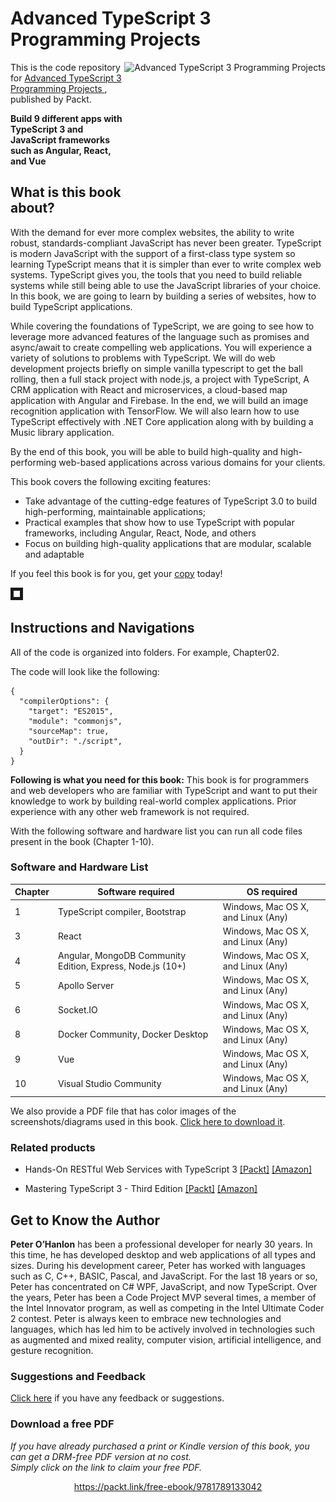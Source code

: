 # Advanced TypeScript 3 Programming Projects 

<a href="https://www.packtpub.com/application-development/advanced-typescript-3-programming-projects?utm_source=github&utm_medium=repository&utm_campaign="><img src="https://www.packtpub.com/media/catalog/product/cache/e4d64343b1bc593f1c5348fe05efa4a6/b/1/b10827_mockupcover.png" alt="Advanced TypeScript 3 Programming Projects " height="256px" align="right"></a>

This is the code repository for [Advanced TypeScript 3 Programming Projects ](https://www.packtpub.com/application-development/advanced-typescript-3-programming-projects?utm_source=github&utm_medium=repository&utm_campaign=), published by Packt.

**Build 9 different apps with TypeScript 3 and JavaScript frameworks such as Angular, React, and Vue**

## What is this book about?
With the demand for ever more complex websites, the ability to write robust, standards-compliant JavaScript has never been greater. TypeScript is modern JavaScript with the support of a first-class type system so learning TypeScript means that it is simpler than ever to write complex web systems. TypeScript gives you, the tools that you need to build reliable systems while still being able to use the JavaScript libraries of your choice. In this book, we are going to learn by building a series of websites, how to build TypeScript applications.

While covering the foundations of TypeScript, we are going to see how to leverage more advanced features of the language such as promises and async/await to create compelling web applications. You will experience a variety of solutions to problems with TypeScript. We will do web development projects briefly on simple vanilla typescript to get the ball rolling, then a full stack project with node.js, a project with TypeScript, A CRM application with React and microservices, a cloud-based map application with Angular and Firebase. In the end, we will build an image recognition application with TensorFlow. We will also learn how to use TypeScript effectively with .NET Core application along with by building a Music library application.

By the end of this book, you will be able to build high-quality and high-performing web-based applications across various domains for your clients.

This book covers the following exciting features:
* Take advantage of the cutting-edge features of TypeScript 3.0 to build high-performing, maintainable applications;
* Practical examples that show how to use TypeScript with popular frameworks, including Angular, React, Node, and others
* Focus on building high-quality applications that are modular, scalable and adaptable


If you feel this book is for you, get your [copy](https://www.amazon.com/dp/1789133041) today!

<a href="https://www.packtpub.com/?utm_source=github&utm_medium=banner&utm_campaign=GitHubBanner"><img src="https://raw.githubusercontent.com/PacktPublishing/GitHub/master/GitHub.png" 
alt="https://www.packtpub.com/" border="5" /></a>

## Instructions and Navigations
All of the code is organized into folders. For example, Chapter02.

The code will look like the following:
```
{
  "compilerOptions": {
    "target": "ES2015", 
    "module": "commonjs", 
    "sourceMap": true, 
    "outDir": "./script", 
  }
}
```

**Following is what you need for this book:**
This book is for programmers and web developers who are familiar with TypeScript and want to put their knowledge to work by building real-world complex applications. Prior experience with any other web framework is not required.

With the following software and hardware list you can run all code files present in the book (Chapter 1-10).
### Software and Hardware List
| Chapter | Software required | OS required |
| -------- | ------------------------------------ | ----------------------------------- |
| 1 | TypeScript compiler, Bootstrap | Windows, Mac OS X, and Linux (Any) |
| 3 | React | Windows, Mac OS X, and Linux (Any) |
| 4 | Angular, MongoDB Community Edition, Express, Node.js (10+) | Windows, Mac OS X, and Linux (Any) |
| 5 | Apollo Server | Windows, Mac OS X, and Linux (Any) |
| 6 | Socket.IO | Windows, Mac OS X, and Linux (Any) |
| 8 | Docker Community, Docker Desktop | Windows, Mac OS X, and Linux (Any) |
| 9 | Vue | Windows, Mac OS X, and Linux (Any) |
| 10 | Visual Studio Community | Windows, Mac OS X, and Linux (Any) |

We also provide a PDF file that has color images of the screenshots/diagrams used in this book. [Click here to download it](https://static.packt-cdn.com/downloads/9781789133042_ColorImages.pdf).

### Related products
* Hands-On RESTful Web Services with TypeScript 3  [[Packt]](https://www.packtpub.com/application-development/hands-restful-web-services-typescript-3?utm_source=github&utm_medium=repository&utm_campaign=) [[Amazon]](https://www.amazon.com/dp/1789956277)

* Mastering TypeScript 3 - Third Edition  [[Packt]](https://www.packtpub.com/application-development/mastering-typescript-3-third-edition?utm_source=github&utm_medium=repository&utm_campaign=) [[Amazon]](https://www.amazon.com/dp/1789536707)


## Get to Know the Author
**Peter O’Hanlon**
has been a professional developer for nearly 30 years. In this time, he has developed desktop and web applications of all types and sizes. During his development career, Peter has worked with languages such as C, C++, BASIC, Pascal, and JavaScript. For the last 18 years or so, Peter has concentrated on C# WPF, JavaScript, and now TypeScript. Over the years, Peter has been a Code Project MVP several times, a member of the Intel Innovator program, as well as competing in the Intel Ultimate Coder 2 contest. Peter is always keen to embrace new technologies and languages, which has led him to be actively involved in technologies such as augmented and mixed reality, computer vision, artificial intelligence, and gesture recognition.


### Suggestions and Feedback
[Click here](https://docs.google.com/forms/d/e/1FAIpQLSdy7dATC6QmEL81FIUuymZ0Wy9vH1jHkvpY57OiMeKGqib_Ow/viewform) if you have any feedback or suggestions.


### Download a free PDF

 <i>If you have already purchased a print or Kindle version of this book, you can get a DRM-free PDF version at no cost.<br>Simply click on the link to claim your free PDF.</i>
<p align="center"> <a href="https://packt.link/free-ebook/9781789133042">https://packt.link/free-ebook/9781789133042 </a> </p>